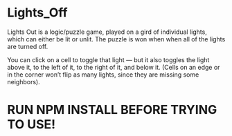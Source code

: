 # Lights_Off


Lights Out is a logic/puzzle game, played on a gird of individual lights, which can either be lit or unlit. The puzzle is won when when all of the lights are turned off.

You can click on a cell to toggle that light — but it also toggles the light above it, to the left of it, to the right of it, and below it. (Cells on an edge or in the corner won’t flip as many lights, since they are missing some neighbors).

# RUN NPM INSTALL BEFORE TRYING TO USE!
